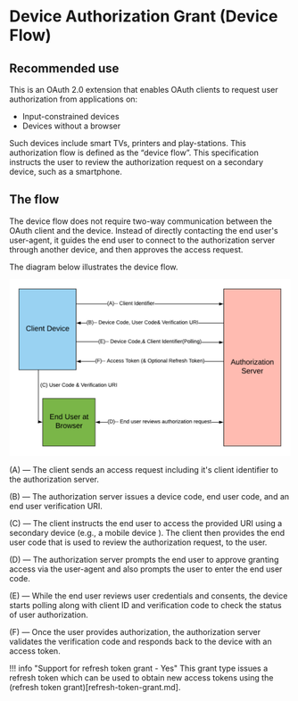 # Device Authorization Grant (Device Flow)

## Recommended use

This is an OAuth 2.0 extension that enables OAuth clients to request user authorization from applications on:

- Input-constrained devices
- Devices without a browser

Such devices include smart TVs, printers and play-stations. This authorization flow is defined as the “device flow”.
This specification instructs the user to review the authorization request on a secondary device, such as a smartphone.

## The flow

The device flow does not require two-way communication between the OAuth client and the device. Instead of directly
contacting the end user's user-agent, it guides the end user to connect to the authorization server through another device,
and then approves the access request.

The diagram below illustrates the device flow.

![device-flow](../../assets/img/concepts/deviceflow.png)


(A) — The client sends an access request including it's client identifier to the authorization server.

(B) — The authorization server issues a device code, end user code, and an end user verification URI.

(C) — The client instructs the end user to access the provided URI using a secondary device (e.g., a mobile device ). The client then provides the end user code that is used to review the authorization request, to the user.

(D) — The authorization server prompts the end user to approve granting access via the user-agent and also prompts the user to enter the end user code.

(E) — While the end user reviews user credentials and consents, the device starts polling along with client ID and verification code to check the status of user authorization.

(F) — Once the user provides authorization, the authorization server validates the verification code and responds back to the device with an access token.




!!! info "Support for refresh token grant - Yes"
	This grant type issues a refresh token which can be used to obtain new access tokens using the (refresh token grant)[refresh-token-grant.md].

